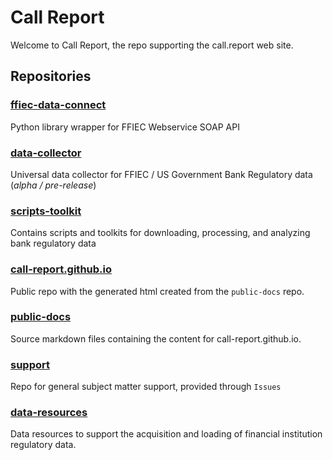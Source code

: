# Call Report

Welcome to Call Report, the repo supporting the call.report web site.

## Repositories

### [ffiec-data-connect](https://github.com/call-report/ffiec-data-connect)

Python library wrapper for FFIEC Webservice SOAP API

### [data-collector](https://github.com/call-report/data-collector)

Universal data collector for FFIEC / US Government Bank Regulatory data (_alpha / pre-release_)

### [scripts-toolkit](https://github.com/call-report/scripts-toolkit)

Contains scripts and toolkits for downloading, processing, and analyzing bank regulatory data

### [call-report.github.io](https://github.com/call-report/call-report.github.io)

Public repo with the generated html created from the `public-docs` repo.

### [public-docs](https://github.com/call-report/public-docs)

Source markdown files containing the content for call-report.github.io.

### [support](https://github.com/call-report/support)

Repo for general subject matter support, provided through `Issues`

### [data-resources](https://github.com/call-report/data-resources)

Data resources to support the acquisition and loading of financial institution regulatory data.

